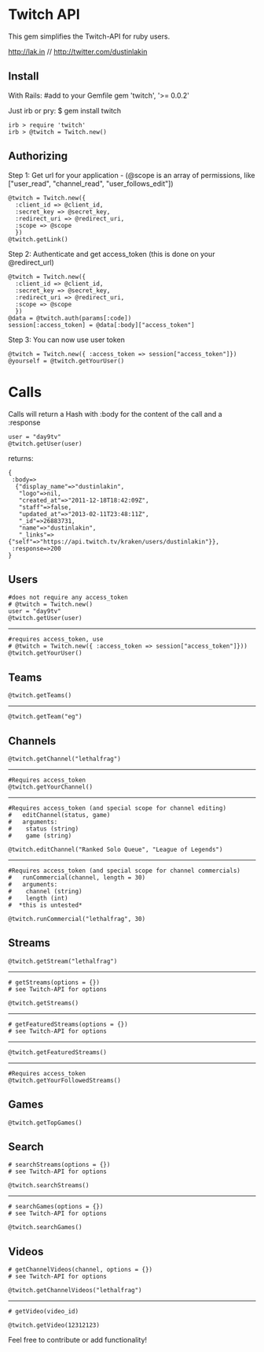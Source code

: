 Twitch API
==========

This gem simplifies the Twitch-API for ruby users.



http://lak.in // http://twitter.com/dustinlakin


Install
----------------

With Rails:
    #add to your Gemfile
    gem 'twitch', '>= 0.0.2'


Just irb or pry:
    $ gem install twitch

    
    irb > require 'twitch'
    irb > @twitch = Twitch.new()


Authorizing
----------------

Step 1: Get url for your application - (@scope is an array of permissions, like ["user\_read", "channel\_read", "user\_follows_edit"])


    @twitch = Twitch.new({
      :client_id => @client_id,
      :secret_key => @secret_key,
      :redirect_uri => @redirect_uri,
      :scope => @scope
      })
    @twitch.getLink()

Step 2: Authenticate and get access_token (this is done on your @redirect\_url)

    @twitch = Twitch.new({
      :client_id => @client_id,
      :secret_key => @secret_key,
      :redirect_uri => @redirect_uri,
      :scope => @scope
      })
    @data = @twitch.auth(params[:code])
    session[:access_token] = @data[:body]["access_token"]

Step 3: You can now use user token

    @twitch = Twitch.new({ :access_token => session["access_token"]})
    @yourself = @twitch.getYourUser()




Calls
===========

Calls will return a Hash with :body for the content of the call and a :response

    user = "day9tv"
    @twitch.getUser(user)

returns:

    {
     :body=>
      {"display_name"=>"dustinlakin",
       "logo"=>nil,
       "created_at"=>"2011-12-18T18:42:09Z",
       "staff"=>false,
       "updated_at"=>"2013-02-11T23:48:11Z",
       "_id"=>26883731,
       "name"=>"dustinlakin",
       "_links"=>{"self"=>"https://api.twitch.tv/kraken/users/dustinlakin"}},
     :response=>200
    }




Users
-----
    #does not require any access_token 
    # @twitch = Twitch.new() 
    user = "day9tv"
    @twitch.getUser(user)

----
    #requires access_token, use 
    # @twitch = Twitch.new({ :access_token => session["access_token"]}))
    @twitch.getYourUser()



Teams
-----
    @twitch.getTeams()

----
    @twitch.getTeam("eg")


Channels
-----
    @twitch.getChannel("lethalfrag")

----
    #Requires access_token
    @twitch.getYourChannel()

----
    #Requires access_token (and special scope for channel editing)
    #   editChannel(status, game)
    #   arguments:
    #    status (string)
    #    game (string)
    
    @twitch.editChannel("Ranked Solo Queue", "League of Legends")

----

    #Requires access_token (and special scope for channel commercials)
    #   runCommercial(channel, length = 30)
    #   arguments:
    #    channel (string)
    #    length (int)
    #  *this is untested*

    @twitch.runCommercial("lethalfrag", 30)
    

Streams
-----
    @twitch.getStream("lethalfrag")

  ----
    # getStreams(options = {})
    # see Twitch-API for options

    @twitch.getStreams()

----
    # getFeaturedStreams(options = {})
    # see Twitch-API for options

----
    @twitch.getFeaturedStreams()

----
    #Requires access_token
    @twitch.getYourFollowedStreams()


Games
-----
    @twitch.getTopGames()


Search
-----

    # searchStreams(options = {})
    # see Twitch-API for options

    @twitch.searchStreams()

 ----
    # searchGames(options = {})
    # see Twitch-API for options

    @twitch.searchGames()


Videos
-----

    # getChannelVideos(channel, options = {})
    # see Twitch-API for options

    @twitch.getChannelVideos("lethalfrag")

 ----
    # getVideo(video_id)

    @twitch.getVideo(12312123)



Feel free to contribute or add functionality!